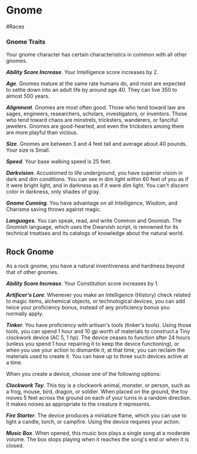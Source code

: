 # Gnome
#Races
### Gnome Traits

Your gnome character has certain characteristics in common with all other gnomes.

***Ability Score Increase***. Your Intelligence score increases by 2.

***Age***. Gnomes mature at the same rate humans do, and most are expected to settle down into an adult life by around age 40. They can live 350 to almost 500 years.

***Alignment***. Gnomes are most often good. Those who tend toward law are sages, engineers, researchers, scholars, investigators, or inventors. Those who tend toward chaos are minstrels, tricksters, wanderers, or fanciful jewelers. Gnomes are good-hearted, and even the tricksters among them are more playful than vicious.

***Size***. Gnomes are between 3 and 4 feet tall and average about 40 pounds. Your size is Small.

***Speed***. Your base walking speed is 25 feet.

***Darkvision***. Accustomed to life underground, you have superior vision in dark and dim conditions. You can see in dim light within 60 feet of you as if it were bright light, and in darkness as if it were dim light. You can't discern color in darkness, only shades of gray.

***Gnome Cunning***. You have advantage on all Intelligence, Wisdom, and Charisma saving throws against magic.

***Languages***. You can speak, read, and write Common and Gnomish. The Gnomish language, which uses the Dwarvish script, is renowned for its technical treatises and its catalogs of knowledge about the natural world.

## Rock Gnome

As a rock gnome, you have a natural inventiveness and hardiness beyond that of other gnomes.

***Ability Score Increase***. Your Constitution score increases by 1.

***Artificer's Lore***. Whenever you make an Intelligence (History) check related to magic items, alchemical objects, or technological devices, you can add twice your proficiency bonus, instead of any proficiency bonus you normally apply.

***Tinker***. You have proficiency with artisan's tools (tinker's tools). Using those tools, you can spend 1 hour and 10 gp worth of materials to construct a Tiny clockwork device (AC 5, 1 hp). The device ceases to function after 24 hours (unless you spend 1 hour repairing it to keep the device functioning), or when you use your action to dismantle it; at that time, you can reclaim the materials used to create it. You can have up to three such devices active at a time.

When you create a device, choose one of the following options:

***Clockwork Toy***. This toy is a clockwork animal, monster, or person, such as a frog, mouse, bird, dragon, or soldier. When placed on the ground, the toy moves 5 feet across the ground on each of your turns in a random direction. It makes noises as appropriate to the creature it represents.

***Fire Starter***. The device produces a miniature flame, which you can use to light a candle, torch, or campfire. Using the device requires your action.

***Music Box***. When opened, this music box plays a single song at a moderate volume. The box stops playing when it reaches the song's end or when it is closed.

